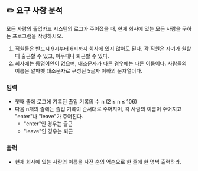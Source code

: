 ## ✏️ 요구 사항 분석

모든 사람의 출입카드 시스템의 로그가 주어졌을 때, 현재 회사에 있는 모든 사람을 구하는 프로그램을 작성하시오.

1. 직원들은 반드시 9시부터 6시까지 회사에 있지 않아도 된다. 각 직원은 자기가 원할 때 출근할 수 있고, 아무때나 퇴근할 수 있다.
2. 회사에는 동명이인이 없으며, 대소문자가 다른 경우에는 다른 이름이다. 사람들의 이름은 알파벳 대소문자로 구성된 5글자 이하의 문자열이다.

### 입력

- 첫째 줄에 로그에 기록된 출입 기록의 수 n (2 ≤ n ≤ 106)
- 다음 n개의 줄에는 출입 기록이 순서대로 주어지며, 각 사람의 이름이 주어지고 "enter"나 "leave"가 주어진다.
  - "enter"인 경우는 출근
  - "leave"인 경우는 퇴근

### 출력

- 현재 회사에 있는 사람의 이름을 사전 순의 역순으로 한 줄에 한 명씩 출력하라.
